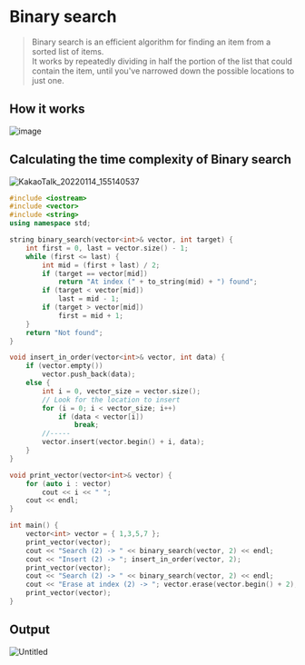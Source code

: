 # Binary search
>Binary search is an efficient algorithm for finding an item from a sorted list of items.<br>
>It works by repeatedly dividing in half the portion of the list that could contain the item, until you've narrowed down the possible locations to just one.

## How it works
![image](https://user-images.githubusercontent.com/67142421/149464404-17ab5222-a2bd-4f2a-9d0f-5ddf522979bc.png)


## Calculating the time complexity of Binary search
![KakaoTalk_20220114_155140537](https://user-images.githubusercontent.com/67142421/149464207-65f6178f-91bc-4c5a-9982-4d3da5a8ddd1.jpg)

~~~c++
#include <iostream>
#include <vector>
#include <string>
using namespace std;

string binary_search(vector<int>& vector, int target) {
	int first = 0, last = vector.size() - 1;
	while (first <= last) {
		int mid = (first + last) / 2;
		if (target == vector[mid])
			return "At index (" + to_string(mid) + ") found";
		if (target < vector[mid])
			last = mid - 1;
		if (target > vector[mid])
			first = mid + 1;
	}
	return "Not found";
}

void insert_in_order(vector<int>& vector, int data) {
	if (vector.empty())
		vector.push_back(data);
	else {
		int i = 0, vector_size = vector.size();
		// Look for the location to insert
		for (i = 0; i < vector_size; i++)
			if (data < vector[i])
				break;
		//-----
		vector.insert(vector.begin() + i, data);
	}
}

void print_vector(vector<int>& vector) {
	for (auto i : vector)
		cout << i << " ";
	cout << endl;
}

int main() {
	vector<int> vector = { 1,3,5,7 };
	print_vector(vector);
	cout << "Search (2) -> " << binary_search(vector, 2) << endl;
	cout << "Insert (2) -> "; insert_in_order(vector, 2);
	print_vector(vector);
	cout << "Search (2) -> " << binary_search(vector, 2) << endl;
	cout << "Erase at index (2) -> "; vector.erase(vector.begin() + 2);
	print_vector(vector);
}
~~~
## Output
![Untitled](https://user-images.githubusercontent.com/67142421/149461539-54a393b2-eb89-4fd0-9bd2-2e84cbb2e145.png)
